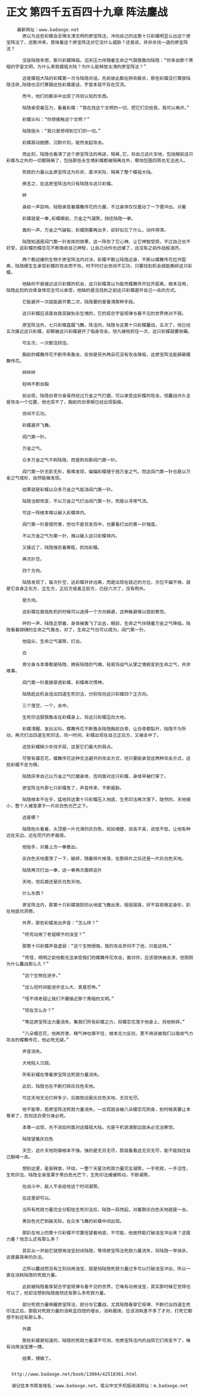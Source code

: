 # 正文 第四千五百四十九章 阵法鏖战
        最新网址：www.badaoge.net
          原以为这些彩蝶会忌惮太清文明的原宝阵法，冲向自己的这第十只彩蝶明显认出这个原宝阵法了，还敢冲来，意味着这个原宝阵法对它没什么威胁？还是说，并非杀伐一道的原宝阵法？
      
          没容陆隐多想，那只彩蝶降临，滔天压力伴随着生命之气狠狠轰向陆隐：“你来自那个黑暗的宇宙文明，为什么来我蝶祖大陆？为什么能释放太清的原宝阵法？”
      
          这是蝶祖大陆的彩蝶第一次与陆隐对话，先前彼此都在拼命厮杀，那些彩蝶没打算放陆隐活命,陆隐也没打算跟这些彩蝶废话，宇宙本就不存在交流。
      
          而今，他们的厮杀中出现了共同认知的东西。
      
          陆隐承受着压力，看着彩蝶：“我在找这个文明的一切，把它们交给我，我可以离开。”
      
          彩蝶尖叫：“你想接触这个文明？”
      
          陆隐摇头：“我只是想得到它们的一切。”
      
          彩蝶扇动翅膀，沉默片刻，陡然发起攻击。
      
          而此刻，陆隐也看清了这个原宝阵法的用途，隔离,它，将自己这片天地，包括眼前这只彩蝶与之外的一切都隔离了，包括那些永生境彩蝶都被隔离在外，哪怕包围四周也无法进入。
      
          死寂的力量以此原宝阵法为形状，直冲天际，隔离了整个蝶祖大陆。
      
          换言之，在这原宝阵法内只有陆隐与这只彩蝶。
      
          砰
      
          身前一声巨响，陆隐承受着蝶舞传花的力量，不过身体仅仅震动了一下便冲出，对着
      
          彩蝶就是一拳,彩蝶眼前，万金之气凝聚，挡住陆隐一拳。
      
          轰的一声，万金之气破裂，彩蝶刚要再出手，却好似忘了什么，动作停滞。
      
          陆隐知道是阎门第一针发挥的效果，这一阵伤了它心神，让它神智受损，不过自己也不好受，这彩蝶的蝶恋花不断吸收自己神智，让自己动作也迟缓了，远没有之前作战般凌厉。
      
          两个都迟缓的生物于原宝阵法内对决，彩蝶不敢让陆隐近身，不断以蝶舞传花拉开距离，陆隐硬生生承受彩蝶的攻击而不伤，时不时打出世间不忘功，只要找到机会就能撕碎这只彩蝶。
      
          他缺的不是接近这只彩蝶的机会，这只彩蝶真以为能凭蝶舞传开拉开距离，根本没用，陆隐此刻的白骨身体完全可以承受，他缺的是没找到之前这只彩蝶避开自己一击的方式。
      
          它能避开一次就能避开第二次，陆隐要的是看清那种手段。
      
          这只彩蝶应该是自我突破到永生境的，它的契合宇宙规律与看不见的世界绝对不弱。
      
          原宝阵法外，七只彩蝶盘踞飞舞，阵法内，陆隐与这第十只彩蝶鏖战，五次了，他已经五次接近这只彩蝶，却都被这只彩蝶避开了临身攻击，但凡被他抓住一次，这只彩蝶就要倒霉。
      
          可五次，一次都没抓住。
      
          胸前的蝶舞传花不断传来轰击，反倒是另外两朵花没有攻击降临，这原宝阵法能屏蔽蝶舞传花。
      
          砰砰砰
      
          轻响不断自胸
      
          前出现，陆隐白骨分身虽然经过万金之气打磨，可以承受这彩蝶的攻击，但鏖战许久全是攻击一个位置，他也受不了，胸前的白骨眼已经出现裂痕。
      
          世间不忘功。
      
          彩蝶避开飞舞。
      
          阎门第一针。
      
          万金之气。
      
          众多万金之气不刺陆隐，而是刺向那阎门第一针。
      
          阎门第一针无影无形，极难发现，偏偏彩蝶擅于吞万金之气，而这阎门第一针也是以万金之气成形，自然能被发现。
      
          结果就是彩蝶以众多万金之气抵消阎门第一针。
      
          陆隐当即改变，不以万金之气打出阎门第一针，而是以寻常气流。
      
          可这一阵根本难以破入彩蝶体内。
      
          阎门第一针是很厉害，但也不是百发百中，也要看打出的第一针强度。
      
          不以万金之气为第一针，难以破入这只彩蝶体内。
      
          又接近了，陆隐强忍着晕眩，抓向彩蝶。
      
          再次扑空。
      
          四个方向。
      
          陆隐发现了，每次扑空，这彩蝶并非远离，而是出现在就近的方位，方位不偏不倚，就是它自身正右方，正左方，正后方或者正前方，已经六次了，没有例外。
      
          是方向。
      
          这彩蝶在面临危机的时候可以选择一个方向躲避，这种躲避难以提前察觉。
      
          砰的一声，陆隐正想着，身体被轰飞了出去，眼前，生命之气伴随着万金之气降临，陆隐看着磅礴的生命之气轰击，对了，生命之气也可以成为，阎门第一针。
      
          他指尖，生命之气凝聚，打出。
      
          白
      
          骨分身与本尊都是陆隐，拥有陆隐的气魄，轻易将战气从掌之境蜕变到生命之气，并非难事。
      
          阎门第一针直接穿透彩蝶，彩蝶再次愣神。
      
          陆隐趁此机会连出四道生死印法，分别攻向这只彩蝶四个正方向。
      
          三个落空，一个，击中。
      
          生死印法狠狠轰击在彩蝶身上，将这只彩蝶压向大地。
      
          彩蝶清醒，发出尖叫，蝶舞传花不断轰击陆隐胸前白骨，让白骨都裂开，陆隐不为所动，再次打出四道生死印法，同一时间，彩蝶出现在自己正后方，又被击中了。
      
          这些彩蝶缺少杀伐手段，这是它们最大的弱点。
      
          尽管有蝶恋花，蝶舞传花这种无法避开的攻击方式，但只要能承受这两种攻击方式，这些彩蝶不足为惧。
      
          陆隐庆幸自己以万金之气打磨身体，否则面对这只彩蝶，身体早被打穿了。
      
          原宝阵法外那七只彩蝶急了，声音传来，不断威胁。
      
          陆隐根本不在乎，猛地将这第十只彩蝶压入地底，生死印法再次落下，陡然的，天地缩小，整个人被笼罩于一片灰白色光芒之下。
      
          这是哪？
      
          陆隐抬头看着，头顶是一片光滑的灰白色，宛如墙壁，说高不高，说低不低，让他有种远在天边，近在咫尺的矛盾感。
      
          他抬手，对着上方一拳轰出。
      
          灰白色天地震荡了一下，破碎，随着碎片掉落，在那碎片之后还是一片灰白色天地。
      
          陆隐再次打出一拳，这一拳再次震碎这片
      
          天地，但后面还是灰白色天地。
      
          什么东西？
      
          原宝阵法内，那第十只彩蝶狼狈的从地底飞舞出来，摇摇晃晃，好不容易稳定身形，趴在地底坑洞旁。
      
          外界，那些彩蝶发出声音：“怎么样？”
      
          “终究动用了老祖赐予的浊宝？”
      
          那第十只彩蝶声音虚弱：“这个生物很强，我的攻击奈何不了他，只能这样。”
      
          “奇怪，明明之前他都无法承受我们的蝶舞传花攻击，面对你，应该很快被击溃，但刚刚为什么鏖战那么久？”
      
          “这个生物在进步。”
      
          “这么短时间能进步这么大，真是恐怖。”
      
          “怪不得老祖让我们不要接近那个黑暗的文明。”
      
          “现在怎么办？”
      
          “等这原宝阵法力量消失，集我们所有彩蝶之力，将蝶恋花落于他身上，将他粉碎。”
      
          “八朵蝶恋花，他再厉害，精气神也撑不住，根本无力反抗，更不用说被我们以吸收气力攻击的蝶舞传花，他必死无疑。”
      
          声音消失。
      
          大地陷入沉寂。
      
          所有彩蝶在等着原宝阵法死寂力量消失。
      
          此刻，陆隐也在不断打碎灰白色天地。
      
          可这天地无论打碎多少，后面依旧是灰白色天地，无穷无尽。
      
          他不能等，若原宝阵法死寂力量消失，一出现就会被八朵蝶恋花附身，到时候真要让本尊来了，否则这白骨分身必死。
      
          本尊一出现，先不说如何面对这蝶祖大陆，光是千机诡演那边就未必无法察觉。
      
          陆隐望着灰白色
      
          天空，这片天地防御根本不强，强的是无穷无尽，那就看看这无穷无尽，能不能挡住自己巅峰一击。
      
          想到这里，星辰释放，环绕，一整个天星功死寂力量完全凝聚，一手死寂，一手活性，生死印法，陆隐全身笼罩于黑白色光芒下，生死印法缓缓转动，不断凝聚。
      
          在战斗中，敌人不会给他这个时间凝聚。
      
          在这里却可以。
      
          当所有死寂力量完全分配给生死印法后，陆隐一跃而起，对着那灰白色天地就是一击。
      
          黑白色光芒刺破天际，在众多飞舞的彩蝶中间出现。
      
          那趴在地上的第十只彩蝶不可置信望着地底，不可能，他居然能打破浊宝冲出来？这股力量？他怎么还有那么多？
      
          其实从一开始它就想用浊宝封闭陆隐，等待原宝阵法死寂力量消失，将陆隐一举抹杀，这是最简单的办法。
      
          之所以鏖战而没有立刻动用浊宝，就是怕陆隐死寂力量过多可以打破浊宝冲出，所以一直在消耗陆隐的死寂力量。
      
          此前被陆隐看穿契合宇宙规律与看不见的世界，它唯有动用浊宝，其实那时候它觉得也可以了，但却没想到陆隐居然还有那么多死寂力量。
      
          部分死寂力量唤醒原宝阵法，部分与它鏖战，尤其陆隐看穿它规律，不断打出四道生死印法之后，那股对死寂力量的消耗呈四倍的增长，消耗极快，应该消耗差不多了才对，打死它都想不到还有那么多。
      
          外面
      
          那些彩蝶是知道的，陆隐的死寂力量深不可测，但原宝阵法内的战局它们改变不了，唯有动用浊宝搏一搏。
      
          结果，搏输了。
      
      
      http://www.badaoge.net/book/13084/42518361.html
      
      请记住本书首发域名：www.badaoge.net。笔尖中文手机版阅读网址：m.badaoge.net